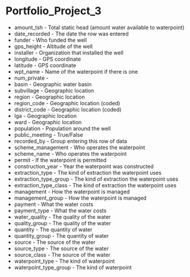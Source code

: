 # Portfolio_Project_3

* amount_tsh - Total static head (amount water available to waterpoint)
* date_recorded - The date the row was entered
* funder - Who funded the well
* gps_height - Altitude of the well
* installer - Organization that installed the well
* longitude - GPS coordinate
* latitude - GPS coordinate
* wpt_name - Name of the waterpoint if there is one
* num_private -
* basin - Geographic water basin
* subvillage - Geographic location
* region - Geographic location
* region_code - Geographic location (coded)
* district_code - Geographic location (coded)
* lga - Geographic location
* ward - Geographic location
* population - Population around the well
* public_meeting - True/False
* recorded_by - Group entering this row of data
* scheme_management - Who operates the waterpoint
* scheme_name - Who operates the waterpoint
* permit - If the waterpoint is permitted
* construction_year - Year the waterpoint was constructed
* extraction_type - The kind of extraction the waterpoint uses
* extraction_type_group - The kind of extraction the waterpoint uses
* extraction_type_class - The kind of extraction the waterpoint uses
* management - How the waterpoint is managed
* management_group - How the waterpoint is managed
* payment - What the water costs
* payment_type - What the water costs
* water_quality - The quality of the water
* quality_group - The quality of the water
* quantity - The quantity of water
* quantity_group - The quantity of water
* source - The source of the water
* source_type - The source of the water
* source_class - The source of the water
* waterpoint_type - The kind of waterpoint
* waterpoint_type_group - The kind of waterpoint
